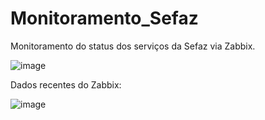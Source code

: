 # Monitoramento_Sefaz
Monitoramento do status dos serviços da Sefaz via Zabbix.

![image](https://user-images.githubusercontent.com/53796085/153328624-052ba3e1-189a-480d-8dd4-15d67aacd9fa.png)

Dados recentes do Zabbix:

![image](https://user-images.githubusercontent.com/53796085/153328704-4b51e912-d4f9-4685-8056-221f281f9b71.png)

